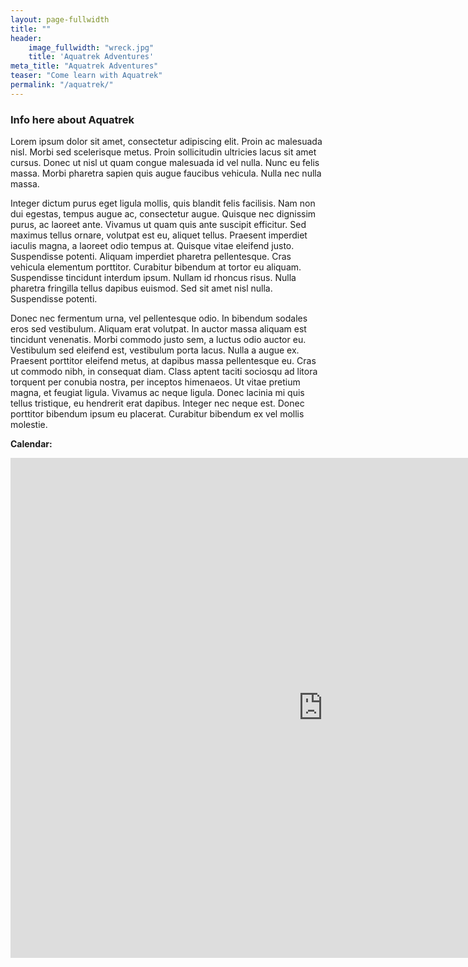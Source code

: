 ```yaml
---
layout: page-fullwidth
title: ""
header:
    image_fullwidth: "wreck.jpg"
    title: 'Aquatrek Adventures'
meta_title: "Aquatrek Adventures"
teaser: "Come learn with Aquatrek"
permalink: "/aquatrek/"
---
```


### Info here about Aquatrek

Lorem ipsum dolor sit amet, consectetur adipiscing elit. Proin ac malesuada nisl. Morbi sed scelerisque metus. Proin sollicitudin ultricies lacus sit amet cursus. Donec ut nisl ut quam congue malesuada id vel nulla. Nunc eu felis massa. Morbi pharetra sapien quis augue faucibus vehicula. Nulla nec nulla massa.

Integer dictum purus eget ligula mollis, quis blandit felis facilisis. Nam non dui egestas, tempus augue ac, consectetur augue. Quisque nec dignissim purus, ac laoreet ante. Vivamus ut quam quis ante suscipit efficitur. Sed maximus tellus ornare, volutpat est eu, aliquet tellus. Praesent imperdiet iaculis magna, a laoreet odio tempus at. Quisque vitae eleifend justo. Suspendisse potenti. Aliquam imperdiet pharetra pellentesque. Cras vehicula elementum porttitor. Curabitur bibendum at tortor eu aliquam. Suspendisse tincidunt interdum ipsum. Nullam id rhoncus risus. Nulla pharetra fringilla tellus dapibus euismod. Sed sit amet nisl nulla. Suspendisse potenti.

Donec nec fermentum urna, vel pellentesque odio. In bibendum sodales eros sed vestibulum. Aliquam erat volutpat. In auctor massa aliquam est tincidunt venenatis. Morbi commodo justo sem, a luctus odio auctor eu. Vestibulum sed eleifend est, vestibulum porta lacus. Nulla a augue ex. Praesent porttitor eleifend metus, at dapibus massa pellentesque eu. Cras ut commodo nibh, in consequat diam. Class aptent taciti sociosqu ad litora torquent per conubia nostra, per inceptos himenaeos. Ut vitae pretium magna, et feugiat ligula. Vivamus ac neque ligula. Donec lacinia mi quis tellus tristique, eu hendrerit erat dapibus. Integer nec neque est. Donec porttitor bibendum ipsum eu placerat. Curabitur bibendum ex vel mollis molestie.


**Calendar:**  

<iframe src="https://www.google.com/calendar/embed?src=5c0lq8935pngkbkltbjihu0eks%40group.calendar.google.com&ctz=America/New_York" style="border: 0" width="1000" height="800" frameborder="0" scrolling="no"></iframe>
